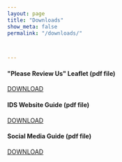 ```yaml
---
layout: page
title: "Downloads"
show_meta: false
permalink: "/downloads/"



--- 
```


#### "Please Review Us" Leaflet (pdf file)
<a class="radius button small" href="{{ site.url }}/downloads/review-us-leaflet.pdf">DOWNLOAD</a>  

#### IDS Website Guide (pdf file)
<a class="radius button small" href="{{ site.url }}/page-under-construction/">DOWNLOAD</a>  


#### Social Media Guide (pdf file)
<a class="radius button small" href="{{ site.url }}/page-under-construction/">DOWNLOAD</a>  

